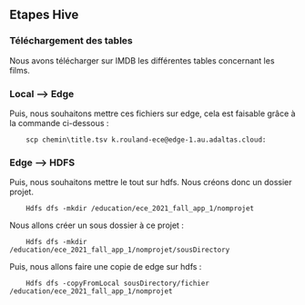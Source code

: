 ## Etapes Hive 

### Téléchargement des tables 
Nous avons télécharger sur IMDB les différentes tables concernant les films.

### Local --> Edge 
Puis, nous souhaitons mettre ces fichiers sur edge, cela est faisable grâce à la commande ci-dessous :
```
    scp chemin\title.tsv k.rouland-ece@edge-1.au.adaltas.cloud:
```

### Edge --> HDFS
Puis, nous souhaitons mettre le tout sur hdfs. Nous créons donc un dossier projet.
```
    Hdfs dfs -mkdir /education/ece_2021_fall_app_1/nomprojet
```
Nous allons créer un sous dossier à ce projet :
```
    Hdfs dfs -mkdir /education/ece_2021_fall_app_1/nomprojet/sousDirectory
```
Puis, nous allons faire une copie de edge sur hdfs :
```
    Hdfs dfs -copyFromLocal sousDirectory/fichier /education/ece_2021_fall_app_1/nomprojet
```
